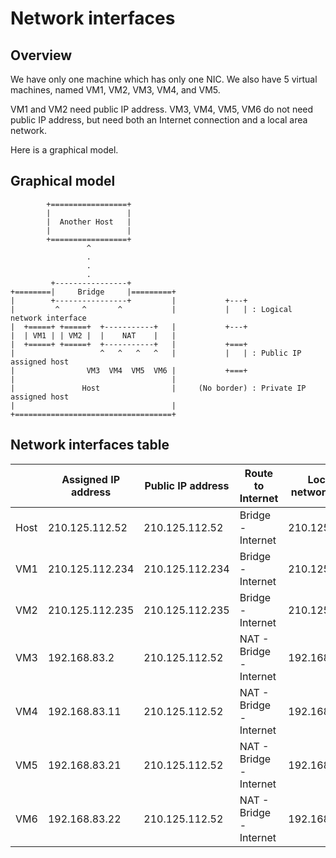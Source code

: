 Network interfaces
===

Overview
---

We have only one machine which has only one NIC. We also have 5 virtual
machines, named VM1, VM2, VM3, VM4, and VM5.


VM1 and VM2 need public IP address. VM3, VM4, VM5, VM6 do not need
public IP address, but need both an Internet connection and a local area
network.


Here is a graphical model.


Graphical model
---

            +=================+
            |                 |
            |  Another Host   |
            |                 |
            +=================+
                     ^
                     .
                     .
                     .
             +----------------+
    +========|     Bridge     |=========+
    |        +----------------+         |           +---+
    |         ^     ^       ^           |           |   | : Logical network interface
    |  +=====+ +=====+  +-----------+   |           +---+
    |  | VM1 | | VM2 |  |    NAT    |   |
    |  +=====+ +=====+  +-----------+   |           +===+
    |                   ^   ^   ^   ^   |           |   | : Public IP assigned host
    |                VM3  VM4  VM5  VM6 |           +===+
    |                                   |
    |               Host                |     (No border) : Private IP assigned host
    |                                   |
    +===================================+


Network interfaces table
---

|           | Assigned IP address   | Public IP address     | Route to Internet             | Local area network member     |
| ---       | ---                   | ---                   | ---                           | ---                           |
| Host      | 210.125.112.52        | 210.125.112.52        | Bridge - Internet             | 210.125.112.0/24              |
| VM1       | 210.125.112.234       | 210.125.112.234       | Bridge - Internet             | 210.125.112.0/24              |
| VM2       | 210.125.112.235       | 210.125.112.235       | Bridge - Internet             | 210.125.112.0/24              |
| VM3       | 192.168.83.2          | 210.125.112.52        | NAT - Bridge - Internet       | 192.168.83.0/24               |
| VM4       | 192.168.83.11         | 210.125.112.52        | NAT - Bridge - Internet       | 192.168.83.0/24               |
| VM5       | 192.168.83.21         | 210.125.112.52        | NAT - Bridge - Internet       | 192.168.83.0/24               |
| VM6       | 192.168.83.22         | 210.125.112.52        | NAT - Bridge - Internet       | 192.168.83.0/24               |
